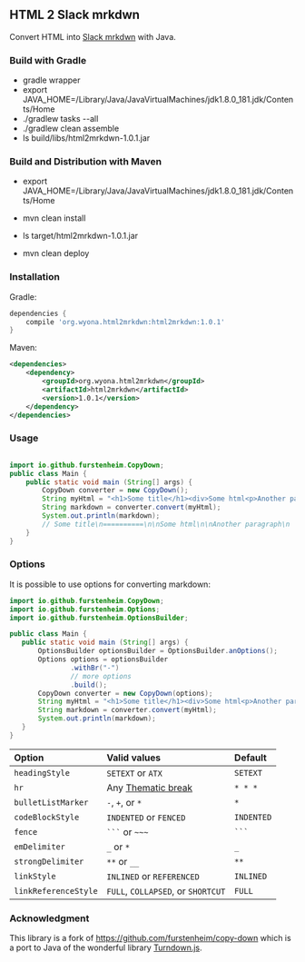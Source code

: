 ## HTML 2 Slack mrkdwn
Convert HTML into [Slack mrkdwn](https://api.slack.com/reference/surfaces/formatting) with Java.

### Build with Gradle

* gradle wrapper
* export JAVA_HOME=/Library/Java/JavaVirtualMachines/jdk1.8.0_181.jdk/Contents/Home
* ./gradlew tasks --all
* ./gradlew clean assemble
* ls build/libs/html2mrkdwn-1.0.1.jar

### Build and Distribution with Maven

* export JAVA_HOME=/Library/Java/JavaVirtualMachines/jdk1.8.0_181.jdk/Contents/Home
* mvn clean install
* ls target/html2mrkdwn-1.0.1.jar

* mvn clean deploy

### Installation
Gradle:
```gradle
dependencies {
    compile 'org.wyona.html2mrkdwn:html2mrkdwn:1.0.1'
}
```

Maven:
```xml
<dependencies>
    <dependency>
        <groupId>org.wyona.html2mrkdwn</groupId>
        <artifactId>html2mrkdwn</artifactId>
        <version>1.0.1</version>
    </dependency>
</dependencies>
```

### Usage

```java

import io.github.furstenheim.CopyDown;
public class Main {
    public static void main (String[] args) {
        CopyDown converter = new CopyDown();
        String myHtml = "<h1>Some title</h1><div>Some html<p>Another paragraph</p></div>";
        String markdown = converter.convert(myHtml);
        System.out.println(markdown);
        // Some title\n==========\n\nSome html\n\nAnother paragraph\n
    }
}
```

### Options

It is possible to use options for converting markdown:

```java
import io.github.furstenheim.CopyDown;
import io.github.furstenheim.Options;
import io.github.furstenheim.OptionsBuilder;

public class Main {
   public static void main (String[] args) {
       OptionsBuilder optionsBuilder = OptionsBuilder.anOptions();
       Options options = optionsBuilder
               .withBr("-")
               // more options
               .build();
       CopyDown converter = new CopyDown(options);
       String myHtml = "<h1>Some title</h1><div>Some html<p>Another paragraph</p></div>";
       String markdown = converter.convert(myHtml);
       System.out.println(markdown);
   }
}
```


| Option                | Valid values  | Default |
| :-------------------- | :------------ | :------ |
| `headingStyle`        | `SETEXT` or `ATX` | `SETEXT`  |
| `hr`                  | Any [Thematic break](http://spec.commonmark.org/0.27/#thematic-breaks) | `* * *` |
| `bulletListMarker`    | `-`, `+`, or `*` | `*` |
| `codeBlockStyle`      | `INDENTED` or `FENCED` | `INDENTED` |
| `fence`               | ` ``` ` or `~~~` | ` ``` ` |
| `emDelimiter`         | `_` or `*` | `_` |
| `strongDelimiter`     | `**` or `__` | `**` |
| `linkStyle`           | `INLINED` or `REFERENCED` | `INLINED` |
| `linkReferenceStyle`  | `FULL`, `COLLAPSED`, or `SHORTCUT` | `FULL` |


### Acknowledgment
This library is a fork of https://github.com/furstenheim/copy-down which is a port to Java of the wonderful library [Turndown.js](https://github.com/domchristie/turndown).
